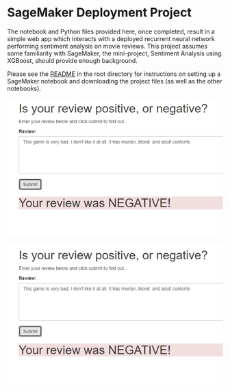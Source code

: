 # SageMaker Deployment Project

The notebook and Python files provided here, once completed, result in a simple web app which interacts with a deployed recurrent neural network performing sentiment analysis on movie reviews. This project assumes some familiarity with SageMaker, the mini-project, Sentiment Analysis using XGBoost, should provide enough background.

Please see the [README](https://github.com/udacity/sagemaker-deployment/tree/master/README.md) in the root directory for instructions on setting up a SageMaker notebook and downloading the project files (as well as the other notebooks).

![alt_](https://github.com/juberrahman/Computer-Vision-and-NLP/blob/master/Image%20Processing/images/negative.PNG)

![alt_neg](https://github.com/juberrahman/Computer-Vision-and-NLP/blob/master/Image%20Processing/images/negative.PNG)
